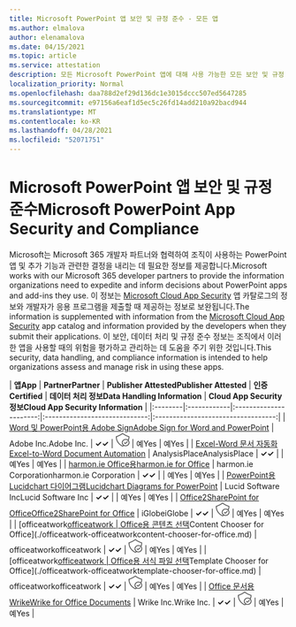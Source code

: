 ```yaml
---
title: Microsoft PowerPoint 앱 보안 및 규정 준수 - 모든 앱
ms.author: elmalova
author: elenamalova
ms.date: 04/15/2021
ms.topic: article
ms.service: attestation
description: 모든 Microsoft PowerPoint 앱에 대해 사용 가능한 모든 보안 및 규정 준수 정보입니다.
localization_priority: Normal
ms.openlocfilehash: daa788d2ef29d136dc1e3015dccc507ed5647285
ms.sourcegitcommit: e97156a6eaf1d5ec5c26fd14add210a92bacd944
ms.translationtype: MT
ms.contentlocale: ko-KR
ms.lasthandoff: 04/28/2021
ms.locfileid: "52071751"
---
```

# <a name="microsoft-powerpoint-app-security-and-compliance"></a><span data-ttu-id="47164-103">Microsoft PowerPoint 앱 보안 및 규정 준수</span><span class="sxs-lookup"><span data-stu-id="47164-103">Microsoft PowerPoint App Security and Compliance</span></span>

<span data-ttu-id="47164-104">Microsoft는 Microsoft 365 개발자 파트너와 협력하여 조직이 사용하는 PowerPoint 앱 및 추가 기능과 관련한 결정을 내리는 데 필요한 정보를 제공합니다.</span><span class="sxs-lookup"><span data-stu-id="47164-104">Microsoft works with our Microsoft 365 developer partners to provide the information organizations need to expedite and inform decisions about PowerPoint apps and add-ins they use.</span></span> <span data-ttu-id="47164-105">이 정보는 [Microsoft Cloud App Security](https://www.microsoft.com/en-us/enterprise-mobility-security/cloud-app-security) 앱 카탈로그의 정보와 개발자가 응용 프로그램을 제출할 때 제공하는 정보로 보완됩니다.</span><span class="sxs-lookup"><span data-stu-id="47164-105">The information is supplemented with information from the [Microsoft Cloud App Security](https://www.microsoft.com/en-us/enterprise-mobility-security/cloud-app-security) app catalog and information provided by the developers when they submit their applications.</span></span> <span data-ttu-id="47164-106">이 보안, 데이터 처리 및 규정 준수 정보는 조직에서 이러한 앱을 사용할 때의 위험을 평가하고 관리하는 데 도움을 주기 위한 것입니다.</span><span class="sxs-lookup"><span data-stu-id="47164-106">This security, data handling, and compliance information is intended to help organizations assess and manage risk in using these apps.</span></span>

| <span data-ttu-id="47164-107">**앱**</span><span class="sxs-lookup"><span data-stu-id="47164-107">**App**</span></span> | <span data-ttu-id="47164-108">**Partner**</span><span class="sxs-lookup"><span data-stu-id="47164-108">**Partner**</span></span> | <span data-ttu-id="47164-109">**Publisher Attested**</span><span class="sxs-lookup"><span data-stu-id="47164-109">**Publisher Attested**</span></span> | <span data-ttu-id="47164-110">**인증**</span><span class="sxs-lookup"><span data-stu-id="47164-110">**Certified**</span></span> | <span data-ttu-id="47164-111">**데이터 처리 정보**</span><span class="sxs-lookup"><span data-stu-id="47164-111">**Data Handling Information**</span></span> | <span data-ttu-id="47164-112">**Cloud App Security 정보**</span><span class="sxs-lookup"><span data-stu-id="47164-112">**Cloud App Security Information**</span></span> |
|:--------|:------------|:----------------------:|:-----------------------------:|:----------------------------------:|
| [<span data-ttu-id="47164-113">Word 및 PowerPoint용 Adobe Sign</span><span class="sxs-lookup"><span data-stu-id="47164-113">Adobe Sign for Word and PowerPoint</span></span>](./adobe-inc-sign-for-word-and-powerpoint.md) | <span data-ttu-id="47164-114">Adobe Inc.</span><span class="sxs-lookup"><span data-stu-id="47164-114">Adobe Inc.</span></span> | <span data-ttu-id="47164-115">**✓**</span><span class="sxs-lookup"><span data-stu-id="47164-115">**✓**</span></span> | <img alt="Certified application badge" src="../media/certified-badge.png" height="25" width="25" /> | <span data-ttu-id="47164-116">예</span><span class="sxs-lookup"><span data-stu-id="47164-116">Yes</span></span> | <span data-ttu-id="47164-117">예</span><span class="sxs-lookup"><span data-stu-id="47164-117">Yes</span></span> |
| [<span data-ttu-id="47164-118">Excel-Word 문서 자동화</span><span class="sxs-lookup"><span data-stu-id="47164-118">Excel-to-Word Document Automation</span></span>](./analysisplace-excel-to-word-document-automation.md) | <span data-ttu-id="47164-119">AnalysisPlace</span><span class="sxs-lookup"><span data-stu-id="47164-119">AnalysisPlace</span></span> | <span data-ttu-id="47164-120">**✓**</span><span class="sxs-lookup"><span data-stu-id="47164-120">**✓**</span></span> |  | <span data-ttu-id="47164-121">예</span><span class="sxs-lookup"><span data-stu-id="47164-121">Yes</span></span> | <span data-ttu-id="47164-122">예</span><span class="sxs-lookup"><span data-stu-id="47164-122">Yes</span></span> |
| [<span data-ttu-id="47164-123">harmon.ie Office용</span><span class="sxs-lookup"><span data-stu-id="47164-123">harmon.ie for Office</span></span>](./harmonie-corporation-for-office.md) | <span data-ttu-id="47164-124">harmon.ie Corporation</span><span class="sxs-lookup"><span data-stu-id="47164-124">harmon.ie Corporation</span></span> | <span data-ttu-id="47164-125">**✓**</span><span class="sxs-lookup"><span data-stu-id="47164-125">**✓**</span></span> |  | <span data-ttu-id="47164-126">예</span><span class="sxs-lookup"><span data-stu-id="47164-126">Yes</span></span> | <span data-ttu-id="47164-127">예</span><span class="sxs-lookup"><span data-stu-id="47164-127">Yes</span></span> |
| [<span data-ttu-id="47164-128">PowerPoint용 Lucidchart 다이어그램</span><span class="sxs-lookup"><span data-stu-id="47164-128">Lucidchart Diagrams for PowerPoint</span></span>](./lucid-software-inc-lucidchart-diagrams-for-powerpoint.md) | <span data-ttu-id="47164-129">Lucid Software Inc</span><span class="sxs-lookup"><span data-stu-id="47164-129">Lucid Software Inc</span></span> | <span data-ttu-id="47164-130">**✓**</span><span class="sxs-lookup"><span data-stu-id="47164-130">**✓**</span></span> |  | <span data-ttu-id="47164-131">예</span><span class="sxs-lookup"><span data-stu-id="47164-131">Yes</span></span> | <span data-ttu-id="47164-132">예</span><span class="sxs-lookup"><span data-stu-id="47164-132">Yes</span></span> |
| [<span data-ttu-id="47164-133">Office2SharePoint for Office</span><span class="sxs-lookup"><span data-stu-id="47164-133">Office2SharePoint for Office</span></span>](./iglobe-office2sharepoint-for-office.md) | <span data-ttu-id="47164-134">iGlobe</span><span class="sxs-lookup"><span data-stu-id="47164-134">iGlobe</span></span> | <span data-ttu-id="47164-135">**✓**</span><span class="sxs-lookup"><span data-stu-id="47164-135">**✓**</span></span> | <img alt="Certified application badge" src="../media/certified-badge.png" height="25" width="25" /> | <span data-ttu-id="47164-136">예</span><span class="sxs-lookup"><span data-stu-id="47164-136">Yes</span></span> | <span data-ttu-id="47164-137">예</span><span class="sxs-lookup"><span data-stu-id="47164-137">Yes</span></span> |
| <span data-ttu-id="47164-138">[officeatwork</span><span class="sxs-lookup"><span data-stu-id="47164-138">[officeatwork</span></span> | <span data-ttu-id="47164-139">Office용 콘텐츠 선택](./officeatwork-officeatworkcontent-chooser-for-office.md)</span><span class="sxs-lookup"><span data-stu-id="47164-139">Content Chooser for Office](./officeatwork-officeatworkcontent-chooser-for-office.md)</span></span> | <span data-ttu-id="47164-140">officeatwork</span><span class="sxs-lookup"><span data-stu-id="47164-140">officeatwork</span></span> | <span data-ttu-id="47164-141">**✓**</span><span class="sxs-lookup"><span data-stu-id="47164-141">**✓**</span></span> | <img alt="Certified application badge" src="../media/certified-badge.png" height="25" width="25" /> | <span data-ttu-id="47164-142">예</span><span class="sxs-lookup"><span data-stu-id="47164-142">Yes</span></span> | <span data-ttu-id="47164-143">예</span><span class="sxs-lookup"><span data-stu-id="47164-143">Yes</span></span> |
| <span data-ttu-id="47164-144">[officeatwork</span><span class="sxs-lookup"><span data-stu-id="47164-144">[officeatwork</span></span> | <span data-ttu-id="47164-145">Office용 서식 파일 선택](./officeatwork-officeatworktemplate-chooser-for-office.md)</span><span class="sxs-lookup"><span data-stu-id="47164-145">Template Chooser for Office](./officeatwork-officeatworktemplate-chooser-for-office.md)</span></span> | <span data-ttu-id="47164-146">officeatwork</span><span class="sxs-lookup"><span data-stu-id="47164-146">officeatwork</span></span> | <span data-ttu-id="47164-147">**✓**</span><span class="sxs-lookup"><span data-stu-id="47164-147">**✓**</span></span> | <img alt="Certified application badge" src="../media/certified-badge.png" height="25" width="25" /> | <span data-ttu-id="47164-148">예</span><span class="sxs-lookup"><span data-stu-id="47164-148">Yes</span></span> | <span data-ttu-id="47164-149">예</span><span class="sxs-lookup"><span data-stu-id="47164-149">Yes</span></span> |
| [<span data-ttu-id="47164-150">Office 문서용 Wrike</span><span class="sxs-lookup"><span data-stu-id="47164-150">Wrike for Office Documents</span></span>](./wrike-inc-for-office-documents.md) | <span data-ttu-id="47164-151">Wrike Inc.</span><span class="sxs-lookup"><span data-stu-id="47164-151">Wrike Inc.</span></span> | <span data-ttu-id="47164-152">**✓**</span><span class="sxs-lookup"><span data-stu-id="47164-152">**✓**</span></span> | <img alt="Certified application badge" src="../media/certified-badge.png" height="25" width="25" /> | <span data-ttu-id="47164-153">예</span><span class="sxs-lookup"><span data-stu-id="47164-153">Yes</span></span> | <span data-ttu-id="47164-154">예</span><span class="sxs-lookup"><span data-stu-id="47164-154">Yes</span></span> |
